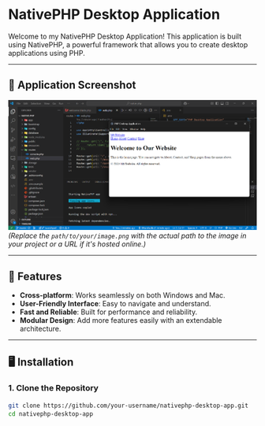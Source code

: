 # NativePHP Desktop Application

Welcome to my NativePHP Desktop Application! This application is built using NativePHP, a powerful framework that allows you to create desktop applications using PHP.

---

## 📸 Application Screenshot

![App Screenshot](image.png)  
*(Replace the `path/to/your/image.png` with the actual path to the image in your project or a URL if it's hosted online.)*

---

## 🚀 Features

- **Cross-platform**: Works seamlessly on both Windows and Mac.
- **User-Friendly Interface**: Easy to navigate and understand.
- **Fast and Reliable**: Built for performance and reliability.
- **Modular Design**: Add more features easily with an extendable architecture.

---

## 🖥️ Installation

### 1. Clone the Repository

```bash
git clone https://github.com/your-username/nativephp-desktop-app.git
cd nativephp-desktop-app

